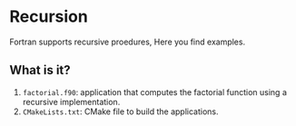 # Recursion

Fortran supports recursive proedures, Here you find examples.

## What is it?

1. `factorial.f90`: application that computes the factorial function using a recursive
   implementation.
1. `CMakeLists.txt`: CMake file to build the applications.

